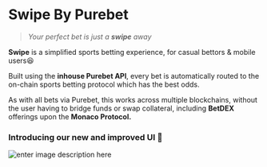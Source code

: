 # Swipe By Purebet
> *Your perfect bet is just a **swipe** away*

**Swipe** is a simplified sports betting experience, for casual bettors & mobile users😆

Built using the **inhouse Purebet API**,  every bet is automatically routed to the on-chain sports betting protocol which has the best odds.

As with all bets via Purebet, this works across multiple blockchains, without the user having to bridge funds or swap collateral, including **BetDEX** offerings upon the **Monaco Protocol.**

### Introducing our new and improved UI 🥳
![enter image description here](https://s3-alpha-sig.figma.com/img/0e5d/e76a/b52a956421f3bb94e904b72514f56323?Expires=1698019200&Signature=Y43NWRNKWK5KZSu0BNTVxkMAfA9nlDZ81clIU0SKIIDneMzltfikM5OE48MysBcF71Ytb41qVjg9Uf2d6FjLiIMotcACrxYYM256eRMBoTqHN4aGZazvX5joAu1KcpyHwWMdgNOxYvUw7NPPoWb6xHjS1YFbZugFghaxwlEdnTx-T~UJrNqST1BpTxsGNKAwdBNnIkf1bin7s7so3oEU8p64o~gslQx5NrhPWg6u3ycBII~Ze719jeuSO3WCTmV-3jb45yh6tZ1abrhYyu2nNT9VpgoBSPflPObmH3ZqdtEFg29YsGAywJYtoM4pUbxGeChmA63qFDukknZN12FyAg__&Key-Pair-Id=APKAQ4GOSFWCVNEHN3O4)


